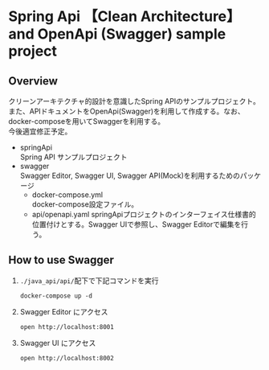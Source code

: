 # Spring Api 【Clean Architecture】 and OpenApi (Swagger) sample project

## Overview
クリーンアーキテクチャ的設計を意識したSpring APIのサンプルプロジェクト。また、APIドキュメントをOpenApi(Swagger)を利用して作成する。なお、docker-composeを用いてSwaggerを利用する。<br>
今後適宜修正予定。

- springApi <br>
Spring API サンプルプロジェクト
- swagger <br>
Swagger Editor, Swagger UI, Swagger API(Mock)を利用するためのパッケージ
    - docker-compose.yml <br>
        docker-compose設定ファイル。
    - api/openapi.yaml
        springApiプロジェクトのインターフェイス仕様書的位置付けとする。Swagger UIで参照し、Swagger Editorで編集を行う。

## How to use Swagger
1. `./java_api/api/`配下で下記コマンドを実行
    ```
    docker-compose up -d 
    ```
1. Swagger Editor にアクセス
    ```
    open http://localhost:8001
1. Swagger UI にアクセス
    ```
    open http://localhost:8002
    ```